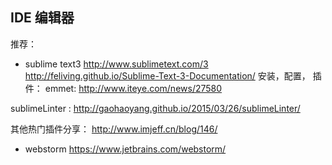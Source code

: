 ## IDE 编辑器

推荐：
* sublime text3 http://www.sublimetext.com/3
http://feliving.github.io/Sublime-Text-3-Documentation/
安装，配置，
插件：
emmet:
http://www.iteye.com/news/27580

sublimeLinter : 
http://gaohaoyang.github.io/2015/03/26/sublimeLinter/

其他热门插件分享：
http://www.imjeff.cn/blog/146/

* webstorm https://www.jetbrains.com/webstorm/